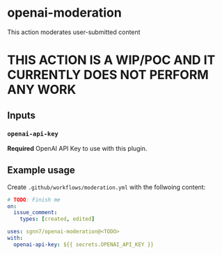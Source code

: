 # openai-moderation

This action moderates user-submitted content

# **THIS ACTION IS A WIP/POC AND IT CURRENTLY DOES NOT PERFORM ANY WORK**

## Inputs

### `openai-api-key`

**Required** OpenAI API Key to use with this plugin.

## Example usage

Create `.github/workflows/moderation.yml` with the follwoing content:

```yaml
# TODO: Finish me
on:
  issue_comment:
    types: [created, edited]

uses: sgnn7/openai-moderation@<TODO>
with:
  openai-api-key: ${{ secrets.OPENAI_API_KEY }}
```
